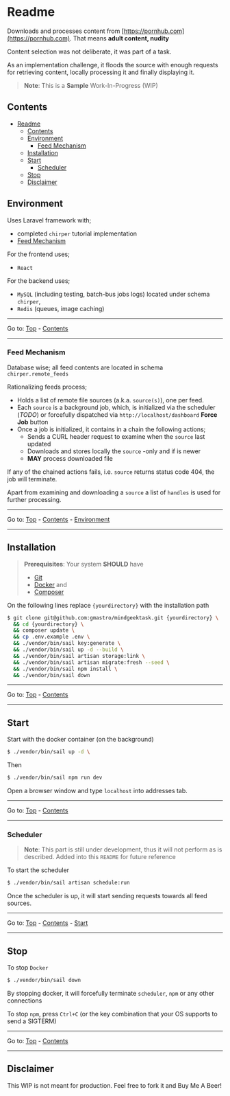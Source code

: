 # Readme

Downloads and processes content from [https://pornhub.com](https://pornhub.com). That means **adult content, nudity**

Content selection was not deliberate, it was part of a task.

As an implementation challenge, it floods the source with enough requests for retrieving content, locally processing it and finally displaying it.

> **Note**: This is a **Sample** Work-In-Progress (WIP)

## Contents

- [Readme](#readme)
  - [Contents](#contents)
  - [Environment](#environment)
    - [Feed Mechanism](#feed-mechanism)
  - [Installation](#installation)
  - [Start](#start)
    - [Scheduler](#scheduler)
  - [Stop](#stop)
  - [Disclaimer](#disclaimer)

## Environment

Uses Laravel framework with;
- completed `chirper` tutorial implementation
- [Feed Mechanism](#feed-mechanism)

For the frontend uses;
- `React`

For the backend uses;
- `MySQL` (including testing, batch-bus jobs logs) located under schema `chirper`,
- `Redis` (queues, image caching)

-----
Go to: [Top](#readme) - [Contents](#contents)

-----
### Feed Mechanism

Database wise; all feed contents are located in schema `chirper.remote_feeds`

Rationalizing feeds process;
- Holds a list of remote file sources (a.k.a. `source(s)`), one per feed.
- Each `source` is a background job, which, is initialized via the scheduler (_TODO_) or forcefully dispatched via `http://localhost/dashboard` **Force Job** button
- Once a job is initialized, it contains in a chain the following actions;
  - Sends a CURL header request to examine when the `source` last updated
  - Downloads and stores locally the `source` -only and if is newer
  - **MAY** process downloaded file

If any of the chained actions fails, i.e. `source` returns status code 404, the job will terminate.

Apart from examining and downloading a `source` a list of `handles` is used for further processing.

-----
Go to: [Top](#readme) - [Contents](#contents) - [Environment](#environment)

-----
## Installation

> **Prerequisites**:    Your system **SHOULD** have 
> - [Git](https://git-scm.com/) 
> - [Docker](https://www.docker.com/) and 
> - [Composer](https://getcomposer.org/)

On the following lines replace `{yourdirectory}` with the installation path

```bash
$ git clone git@github.com:gmastro/mindgeektask.git {yourdirectory} \
  && cd {yourdirectory} \
  && composer update \
  && cp .env.example .env \
  && ./vendor/bin/sail key:generate \
  && ./vendor/bin/sail up -d --build \
  && ./vendor/bin/sail artisan storage:link \
  && ./vendor/bin/sail artisan migrate:fresh --seed \
  && ./vendor/bin/sail npm install \
  && ./vendor/bin/sail down
```

-----
Go to: [Top](#readme) - [Contents](#contents)

-----

## Start

Start with the docker container (on the background)

```bash
$ ./vendor/bin/sail up -d \
```

Then

```bash
$ ./vendor/bin/sail npm run dev
```

Open a browser window and type `localhost` into addresses tab.

-----
Go to: [Top](#readme) - [Contents](#contents)

-----

### Scheduler

> **Note**: This part is still under development, thus it will not perform as is described. Added into this `README` for future reference

To start the scheduler

```bash
$ ./vendor/bin/sail artisan schedule:run
```

Once the scheduler is up, it will start sending requests towards all feed sources.

-----
Go to: [Top](#readme) - [Contents](#contents) - [Start](#start)

-----
## Stop

To stop `Docker`

```bash
$ ./vendor/bin/sail down
```

By stopping docker, it will forcefully terminate `scheduler`, `npm` or any other connections

To stop `npm`, press `Ctrl+C` (or the key combination that your OS supports to send a SIGTERM)

-----
Go to: [Top](#readme) - [Contents](#contents)

-----

## Disclaimer

This WIP is not meant for production.
Feel free to fork it and Buy Me A Beer!
